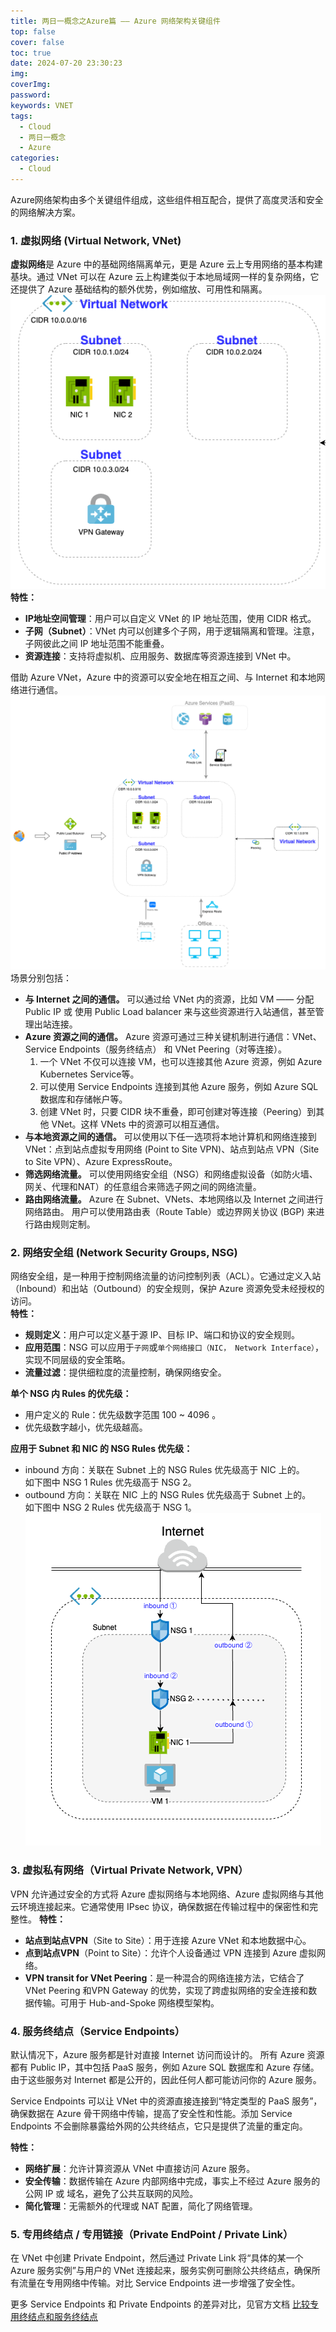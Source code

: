 ```yaml
---
title: 两日一概念之Azure篇 —— Azure 网络架构关键组件
top: false
cover: false
toc: true
date: 2024-07-20 23:30:23
img: 
coverImg: 
password: 
keywords: VNET
tags:
  - Cloud
  - 两日一概念
  - Azure
categories:
  - Cloud
---
```

Azure网络架构由多个关键组件组成，这些组件相互配合，提供了高度灵活和安全的网络解决方案。  

### 1. 虚拟网络 (Virtual Network, VNet)
**虚拟网络**是 Azure 中的基础网络隔离单元，更是 Azure 云上专用网络的基本构建基块。通过 VNet 可以在 Azure 云上构建类似于本地局域网一样的复杂网络，它还提供了 Azure 基础结构的额外优势，例如缩放、可用性和隔离。  
![VNet](两日一概念之Azure篇-——-Azure-网络架构关键组件/virtual-network.png)
**特性：**  
- **IP地址空间管理**：用户可以自定义 VNet 的 IP 地址范围，使用 CIDR 格式。  
- **子网（Subnet）**：VNet 内可以创建多个子网，用于逻辑隔离和管理。注意，子网彼此之间 IP 地址范围不能重叠。  
- **资源连接**：支持将虚拟机、应用服务、数据库等资源连接到 VNet 中。  

借助 Azure VNet，Azure 中的资源可以安全地在相互之间、与 Internet 和本地网络进行通信。  
![ VNets ](两日一概念之Azure篇-——-Azure-网络架构关键组件/virtual-networks.png)
场景分别包括：  
- **与 Internet 之间的通信。** 可以通过给 VNet 内的资源，比如 VM —— 分配 Public IP 或 使用 Public Load balancer 来与这些资源进行入站通信，甚至管理出站连接。  
- **Azure 资源之间的通信。** Azure 资源可通过三种关键机制进行通信：VNet、Service Endpoints（服务终结点） 和 VNet Peering（对等连接）。  
    1. 一个 VNet 不仅可以连接 VM，也可以连接其他 Azure 资源，例如 Azure Kubernetes Service等。  
    2. 可以使用 Service Endpoints 连接到其他 Azure 服务，例如 Azure SQL 数据库和存储帐户等。 
    3. 创建 VNet 时，只要 CIDR 块不重叠，即可创建对等连接（Peering）到其他 VNet。这样 VNets 中的资源可以相互通信。  
- **与本地资源之间的通信。** 可以使用以下任一选项将本地计算机和网络连接到 VNet：点到站点虚拟专用网络 (Point to Site VPN)、站点到站点 VPN（Site to Site VPN）、Azure ExpressRoute。  
- **筛选网络流量。** 可以使用网络安全组（NSG）和网络虚拟设备（如防火墙、网关、代理和NAT）的任意组合来筛选子网之间的网络流量。  
- **路由网络流量。** Azure 在 Subnet、VNets、本地网络以及 Internet 之间进行网络路由。 用户可以使用路由表（Route Table）或边界网关协议 (BGP) 来进行路由规则定制。  

### 2. 网络安全组 (Network Security Groups, NSG)
网络安全组，是一种用于控制网络流量的访问控制列表（ACL）。它通过定义入站（Inbound）和出站（Outbound）的安全规则，保护 Azure 资源免受未经授权的访问。  
**特性：**  
- **规则定义**：用户可以定义基于源 IP、目标 IP、端口和协议的安全规则。  
- **应用范围**：NSG 可以应用于`子网`或`单个网络接口（NIC， Network Interface）`，实现不同层级的安全策略。  
- **流量过滤**：提供细粒度的流量控制，确保网络安全。  

**单个 NSG 内 Rules 的优先级：**  
- 用户定义的 Rule：优先级数字范围 100 ~ 4096 。  
- 优先级数字越小，优先级越高。  

**应用于 Subnet 和 NIC 的 NSG Rules 优先级：**   
- inbound 方向：关联在 Subnet 上的 NSG Rules 优先级高于 NIC 上的。  
  如下图中 NSG 1 Rules 优先级高于 NSG 2。  
- outbound 方向：关联在 NIC 上的 NSG Rules 优先级高于 Subnet 上的。  
  如下图中 NSG 2 Rules 优先级高于 NSG 1。  
![NSG](两日一概念之Azure篇-——-Azure-网络架构关键组件/nsg.png)

### 3. 虚拟私有网络（Virtual Private Network, VPN）
VPN 允许通过安全的方式将 Azure 虚拟网络与本地网络、Azure 虚拟网络与其他云环境连接起来。它通常使用 IPsec 协议，确保数据在传输过程中的保密性和完整性。
**特性：**  
- **站点到站点VPN**（Site to Site）：用于连接 Azure VNet 和本地数据中心。
- **点到站点VPN**（Point to Site）：允许个人设备通过 VPN 连接到 Azure 虚拟网络。
- **VPN transit for VNet Peering**：是一种混合的网络连接方法，它结合了 VNet Peering 和VPN Gateway 的优势，实现了跨虚拟网络的安全连接和数据传输。可用于 Hub-and-Spoke 网络模型架构。  
  
### 4. 服务终结点（Service Endpoints）
默认情况下，Azure 服务都是针对直接 Internet 访问而设计的。 所有 Azure 资源都有 Public IP，其中包括 PaaS 服务，例如 Azure SQL 数据库和 Azure 存储。 由于这些服务对 Internet 都是公开的，因此任何人都可能访问你的 Azure 服务。

Service Endpoints 可以让 VNet 中的资源直接连接到“特定类型的 PaaS 服务”，确保数据在 Azure 骨干网络中传输，提高了安全性和性能。添加 Service Endpoints 不会删除暴露给外网的公共终结点，它只是提供了流量的重定向。

**特性：**
- **网络扩展**：允许计算资源从 VNet 中直接访问 Azure 服务。
- **安全传输**：数据传输在 Azure 内部网络中完成，事实上不经过 Azure 服务的公网 IP 或 域名，避免了公共互联网的风险。
- **简化管理**：无需额外的代理或 NAT 配置，简化了网络管理。

### 5. 专用终结点 / 专用链接（Private EndPoint / Private Link）
在 VNet 中创建 Private Endpoint，然后通过 Private Link 将“具体的某一个 Azure 服务实例”与用户的 VNet 连接起来，服务实例可删除公共终结点，确保所有流量在专用网络中传输。对比 Service Endpoints 进一步增强了安全性。  

更多 Service Endpoints 和 Private Endpoints 的差异对比，见官方文档 [比较专用终结点和服务终结点](https://learn.microsoft.com/zh-cn/azure/virtual-network/vnet-integration-for-azure-services#compare-private-endpoints-and-service-endpoints)

